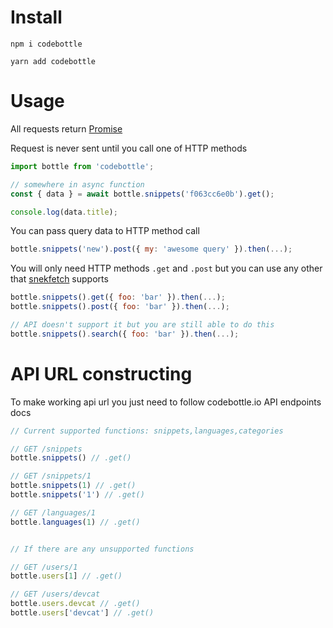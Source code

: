 # Install
`npm i codebottle`

`yarn add codebottle`

# Usage
All requests return [Promise](https://developer.mozilla.org/en-US/docs/Web/JavaScript/Reference/Global_Objects/Promise)

Request is never sent until you call one of HTTP methods

```js
import bottle from 'codebottle';

// somewhere in async function
const { data } = await bottle.snippets('f063cc6e0b').get();

console.log(data.title);
```

You can pass query data to HTTP method call
```js
bottle.snippets('new').post({ my: 'awesome query' }).then(...);
```

You will only need HTTP methods `.get` and `.post` but you can use any other that [snekfetch](https://snekfetch.js.org/?api=snekfetch) supports
```js
bottle.snippets().get({ foo: 'bar' }).then(...);
bottle.snippets().post({ foo: 'bar' }).then(...);

// API doesn't support it but you are still able to do this
bottle.snippets().search({ foo: 'bar' }).then(...);
```

# API URL constructing
To make working api url you just need to follow codebottle.io API endpoints docs
```js
// Current supported functions: snippets,languages,categories

// GET /snippets
bottle.snippets() // .get()

// GET /snippets/1
bottle.snippets(1) // .get()
bottle.snippets('1') // .get()

// GET /languages/1
bottle.languages(1) // .get()


// If there are any unsupported functions

// GET /users/1
bottle.users[1] // .get()

// GET /users/devcat
bottle.users.devcat // .get()
bottle.users['devcat'] // .get()
```
